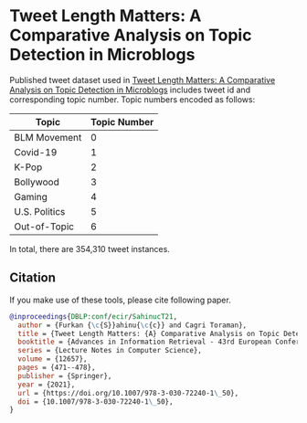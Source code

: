 # Tweet Length Matters: A Comparative Analysis on Topic Detection in Microblogs
Published tweet dataset used in [Tweet Length Matters: A Comparative Analysis on Topic Detection in Microblogs](https://rd.springer.com/chapter/10.1007/978-3-030-72240-1_50 ) includes tweet id and corresponding topic number. Topic numbers encoded as follows:
  
| Topic  | Topic Number |
| ------------- | ------------- |
| BLM Movement  | 0 |
| Covid-19  | 1 |
| K-Pop  | 2 |
| Bollywood  | 3 |
| Gaming | 4 |
| U.S. Politics | 5 |
| Out-of-Topic | 6 |

In total, there are 354,310 tweet instances.

## Citation
If you make use of these tools, please cite following paper.

```bibtex
@inproceedings{DBLP:conf/ecir/SahinucT21,
  author = {Furkan {\c{S}}ahinu{\c{c}} and Cagri Toraman},
  title = {Tweet Length Matters: {A} Comparative Analysis on Topic Detection in Microblogs},
  booktitle = {Advances in Information Retrieval - 43rd European Conference on {IR} Research, {ECIR} 2021, Virtual Event, March 28 - April 1, 2021, Proceedings, Part {II}},
  series = {Lecture Notes in Computer Science},
  volume = {12657},
  pages = {471--478},
  publisher = {Springer},
  year = {2021},
  url = {https://doi.org/10.1007/978-3-030-72240-1\_50},
  doi = {10.1007/978-3-030-72240-1\_50},
}
 
```
